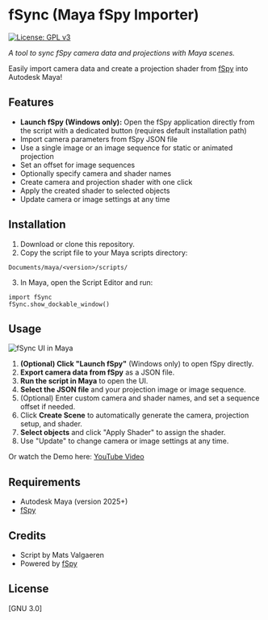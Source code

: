 # fSync (Maya fSpy Importer)

[![License: GPL v3](https://img.shields.io/badge/License-GPLv3-blue.svg)](https://www.gnu.org/licenses/gpl-3.0)

*A tool to sync fSpy camera data and projections with Maya scenes.*


Easily import camera data and create a projection shader from [fSpy](https://github.com/stuffmatic/fSpy) into Autodesk Maya!

## Features

- **Launch fSpy (Windows only):** Open the fSpy application directly from the script with a dedicated button (requires default installation path)
- Import camera parameters from fSpy JSON file
- Use a single image or an image sequence for static or animated projection
- Set an offset for image sequences
- Optionally specify camera and shader names
- Create camera and projection shader with one click
- Apply the created shader to selected objects
- Update camera or image settings at any time

## Installation

1. Download or clone this repository.
2. Copy the script file to your Maya scripts directory:  
```
Documents/maya/<version>/scripts/
```
3. In Maya, open the Script Editor and run:
```
import fSync
fSync.show_dockable_window()
```


## Usage

![fSync UI in Maya](https://github.com/user-attachments/assets/0e629e71-92af-4d83-8520-6ececf70fe0b)

1. **(Optional) Click "Launch fSpy"** (Windows only) to open fSpy directly.
2. **Export camera data from fSpy** as a JSON file.
3. **Run the script in Maya** to open the UI.
4. **Select the JSON file** and your projection image or image sequence.
5. (Optional) Enter custom camera and shader names, and set a sequence offset if needed.
6. Click **Create Scene** to automatically generate the camera, projection setup, and shader.
7. **Select objects** and click "Apply Shader" to assign the shader.
8. Use "Update" to change camera or image settings at any time.

Or watch the Demo here: [YouTube Video](https://your-demo-link)

## Requirements

- Autodesk Maya (version 2025+)
- [fSpy](https://github.com/stuffmatic/fSpy)

## Credits

- Script by Mats Valgaeren
- Powered by [fSpy](https://github.com/stuffmatic/fSpy)

## License

[GNU 3.0]
